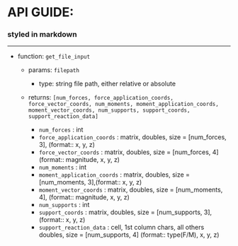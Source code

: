 # API GUIDE:
### styled in markdown
-------------
* function: `get_file_input`
  * params: `filepath`
      * type: string file path, either relative or absolute


  * returns: `[num_forces, force_application_coords, force_vector_coords, num_moments, moment_application_coords, moment_vector_coords, num_supports, support_coords, support_reaction_data]`
    * `num_forces`                : int
    * `force_application_coords`  : matrix, doubles, size = [num_forces, 3], (format:: x, y, z)
    * `force_vector_coords`       : matrix, doubles, size = [num_forces, 4] (format:: magnitude, x, y, z)
    * `num_moments`               : int
    * `moment_application_coords` : matrix, doubles, size = [num_moments, 3],(format:: x, y, z)
    * `moment_vector_coords`      : matrix, doubles, size = [num_moments, 4], (format:: magnitude, x, y, z)
    * `num_supports`              : int
    * `support_coords`            : matrix, doubles, size = [num_supports, 3], (format:: x, y, z)
    * `support_reaction_data`     : cell, 1st column chars, all others doubles, size = [num_supports, 4] (format:: type(F/M), x, y, z)
